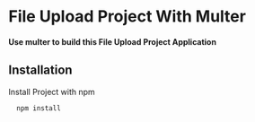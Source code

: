 # File Upload Project With Multer

#### Use multer to build this File Upload Project Application

## Installation

Install Project with npm

```bash
  npm install
```
